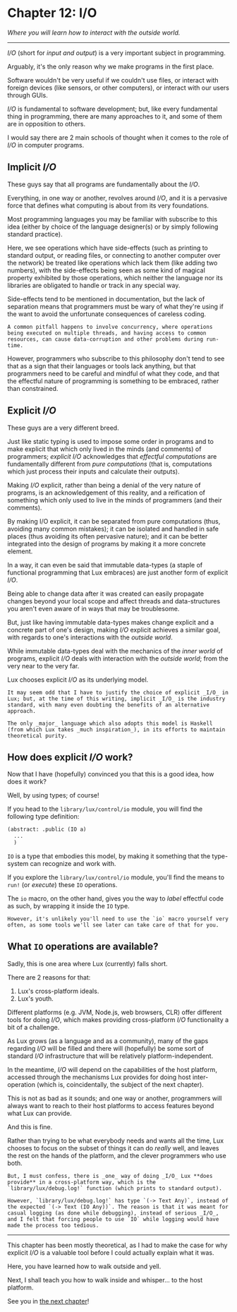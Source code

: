 # Chapter 12: I/O

_Where you will learn how to interact with the outside world._

---

_I/O_ (short for _input and output_) is a very important subject in programming.

Arguably, it's the only reason why we make programs in the first place.

Software wouldn't be very useful if we couldn't use files, or interact with foreign devices (like sensors, or other computers), or interact with our users through GUIs.

_I/O_ is fundamental to software development; but, like every fundamental thing in programming, there are many approaches to it, and some of them are in opposition to others.

I would say there are 2 main schools of thought when it comes to the role of _I/O_ in computer programs.

## Implicit _I/O_

These guys say that all programs are fundamentally about the _I/O_.

Everything, in one way or another, revolves around _I/O_, and it is a pervasive force that defines what computing is about from its very foundations.

Most programming languages you may be familiar with subscribe to this idea (either by choice of the language designer(s) or by simply following standard practice).

Here, we see operations which have side-effects (such as printing to standard output, or reading files, or connecting to another computer over the network) be treated like operations which lack them (like adding two numbers), with the side-effects being seen as some kind of magical property exhibited by those operations, which neither the language nor its libraries are obligated to handle or track in any special way.

Side-effects tend to be mentioned in documentation, but the lack of separation means that programmers must be wary of what they're using if the want to avoid the unfortunate consequences of careless coding.

	A common pitfall happens to involve concurrency, where operations being executed on multiple threads, and having access to common resources, can cause data-corruption and other problems during run-time.

However, programmers who subscribe to this philosophy don't tend to see that as a sign that their languages or tools lack anything, but that programmers need to be careful and mindful of what they code, and that the effectful nature of programming is something to be embraced, rather than constrained.

## Explicit _I/O_

These guys are a very different breed.

Just like static typing is used to impose some order in programs and to make explicit that which only lived in the minds (and comments) of programmers; _explicit I/O_ acknowledges that _effectful computations_ are fundamentally different from _pure computations_ (that is, computations which just process their inputs and calculate their outputs).

Making _I/O_ explicit, rather than being a denial of the very nature of programs, is an acknowledgement of this reality, and a reification of something which only used to live in the minds of programmers (and their comments).

By making I/O explicit, it can be separated from pure computations (thus, avoiding many common mistakes); it can be isolated and handled in safe places (thus avoiding its often pervasive nature); and it can be better integrated into the design of programs by making it a more concrete element.

In a way, it can even be said that immutable data-types (a staple of functional programming that Lux embraces) are just another form of explicit _I/O_.

Being able to change data after it was created can easily propagate changes beyond your local scope and affect threads and data-structures you aren't even aware of in ways that may be troublesome.

But, just like having immutable data-types makes change explicit and a concrete part of one's design, making _I/O_ explicit achieves a similar goal, with regards to one's interactions with the _outside world_.

While immutable data-types deal with the mechanics of the _inner world_ of programs, explicit _I/O_ deals with interaction with the _outside world_; from the very near to the very far.

Lux chooses explicit _I/O_ as its underlying model.

	It may seem odd that I have to justify the choice of explicit _I/O_ in Lux; but, at the time of this writing, implicit _I/O_ is the industry standard, with many even doubting the benefits of an alternative approach.

	The only _major_ language which also adopts this model is Haskell (from which Lux takes _much inspiration_), in its efforts to maintain theoretical purity.

## How does explicit _I/O_ work?

Now that I have (hopefully) convinced you that this is a good idea, how does it work?

Well, by using types; of course!

If you head to the `library/lux/control/io` module, you will find the following type definition:

```clojure
(abstract: .public (IO a)
  ...
  )
```

`IO` is a type that embodies this model, by making it something that the type-system can recognize and work with.

If you explore the `library/lux/control/io` module, you'll find the means to `run!` (or _execute_) these `IO` operations.

The `io` macro, on the other hand, gives you the way to _label_ effectful code as such, by wrapping it inside the `IO` type.

	However, it's unlikely you'll need to use the `io` macro yourself very often, as some tools we'll see later can take care of that for you.

## What `IO` operations are available?

Sadly, this is one area where Lux (currently) falls short.

There are 2 reasons for that:

1. Lux's cross-platform ideals.
2. Lux's youth.

Different platforms (e.g. JVM, Node.js, web browsers, CLR) offer different tools for doing _I/O_, which makes providing cross-platform _I/O_ functionality a bit of a challenge.

As Lux grows (as a language and as a community), many of the gaps regarding _I/O_ will be filled and there will (hopefully) be some sort of standard _I/O_ infrastructure that will be relatively platform-independent.

In the meantime, _I/O_ will depend on the capabilities of the host platform, accessed through the mechanisms Lux provides for doing host inter-operation (which is, coincidentally, the subject of the next chapter).

This is not as bad as it sounds; and one way or another, programmers will always want to reach to their host platforms to access features beyond what Lux can provide.

And this is fine.

Rather than trying to be what everybody needs and wants all the time, Lux chooses to focus on the subset of things it can do _really_ well, and leaves the rest on the hands of the platform, and the clever programmers who use both.

	But, I must confess, there is _one_ way of doing _I/O_ Lux **does provide** in a cross-platform way, which is the `library/lux/debug.log!` function (which prints to standard output).

	However, `library/lux/debug.log!` has type `(-> Text Any)`, instead of the expected `(-> Text (IO Any))`. The reason is that it was meant for casual logging (as done while debugging), instead of serious _I/O_, and I felt that forcing people to use `IO` while logging would have made the process too tedious.

---

This chapter has been mostly theoretical, as I had to make the case for why explicit _I/O_ is a valuable tool before I could actually explain what it was.

Here, you have learned how to walk outside and yell.

Next, I shall teach you how to walk inside and whisper... to the host platform.

See you in [the next chapter](chapter_13.md)!

